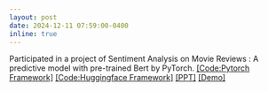 ```yaml
---
layout: post
date: 2024-12-11 07:59:00-0400
inline: true
---
```

<!-- A simple inline announcement with Markdown emoji! :sparkles: :smile: -->
Participated in a project of Sentiment Analysis on Movie Reviews : A predictive model with pre-trained Bert by PyTorch. [[Code:Pytorch Framework]](assets/html/sentiment_analysis_pt_Huaye-final.html)  [[Code:Huggingface Framework]](assets/html/sentiment-analysis-huggingface-framework.html) [[PPT]](assets/pdf/neural_networks_pytorch_Huaye.pdf) [[Demo]](assets/video/sentiment_analysis_demo.mp4)  